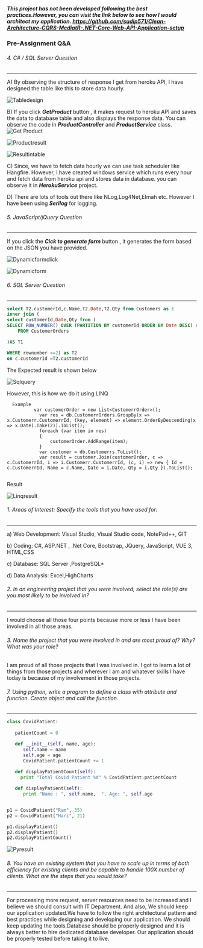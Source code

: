﻿##### This project has not been developed following the best practices.However, you can visit the link below to see how I would architect my application. https://github.com/sudip571/Clean-Architecture-CQRS-MediatR-.NET-Core-Web-API-Application-setup


### Pre-Assignment Q&A 


###### 4. C# / SQL Server Question
***
A) By observing the structure of response I get from heroku API, I have designed the table like this to store data hourly.

  ![Tabledesign](Images/tabledesign.PNG)

B) If you click ***GetProduct*** button , it makes request to heroku API and saves the data to database table and also displays the response data.
You can observe the code in ***ProductController*** and ***ProductService*** class.
![Get Product](Images/getProduct.PNG)

![Productresult](Images/productresult.PNG)

![Resultintable](Images/resultintable.PNG)

C) Since, we have to fetch data hourly we can use task scheduler like Hangfire. However, I have created windows service which runs every hour and fetch data from heroku api and stores data in database.
you can observe it in ***HerokuService*** project.


D) There are lots of tools out there like NLog,Log4Net,Elmah etc. However I have been using ***Serilog*** for logging.



###### 5. JavaScript/jQuery Question
***
If you click the ***Cick to generate form*** button , it generates the form based on the JSON you have provided.

![Dynamicformclick](Images/dynamicformclick.PNG)

![Dynamicform](Images/dynamicform.PNG)

###### 6. SQL Server Question
***
```SQL
select T2.customerId,c.Name,T2.Date,T2.Qty from Customers as c
inner join (
select customerId,Date,Qty from (
SELECT ROW_NUMBER() OVER (PARTITION BY customerId ORDER BY Date DESC) rownumber, *
    FROM CustomerOrders

)AS T1

WHERE rownumber <=2) as T2
on c.customerId =T2.customerId
```

The Expected result is shown below 

![Sqlquery](Images/sqlquery.PNG)

However, this is how we do it using LINQ 
``` LINQ
  Example
          var customerOrder = new List<CustomerrOrder>();
            var res = db.CustomerrOrders.GroupBy(x => x.Customerr.CustomerrId, (key, element) => element.OrderByDescending(x => x.Date).Take(2)).ToList();
            foreach (var item in res)
            {
                customerOrder.AddRange(item);                
            }
            var customer = db.Customerrs.ToList();
            var result = customer.Join(customerOrder, c => c.CustomerrId, i => i.Customerr.CustomerrId, (c, i) => new { Id = c.CustomerrId, Name = c.Name, Date = i.Date, Qty = i.Qty }).ToList();
            
```
Result

![Linqresult](Images/linqresult.PNG)



###### 1. Areas of Interest: Specify the tools that you have used for:
***
a) Web Development:   Visual Studio, Visual Studio code, NotePad++, GIT
 
b) Coding: C#, ASP.NET , .Net Core, Bootstrap, JQuery, JavaScript, VUE 3, HTML,CSS
 
c) Database: SQL Server ,PostgreSQL*
 
d) Data Analysis: Excel,HighCharts
 

###### 2. In an engineering project that you were involved, select the role(s) are you most likely to be involved in?
***

I would choose all those four points because more or less I have been involved in all those areas.


###### 3. Name the project that you were involved in and are most proud of? Why? What was your role?

I am proud of all those projects that I was involved in. I got to learn a lot of things from those projects and wherever I am and whatever skills I have today is  because of my involvement in those projects.


###### 7. Using python, write a program to define a class with attribute and function. Create object and call the function.
***
```python
class CovidPatient:
  
   patientCount = 0

   def __init__(self, name, age):
      self.name = name
      self.age = age
      CovidPatient.patientCount += 1
   
   def displayPatientCount(self):
     print "Total Covid Patient %d" % CovidPatient.patientCount

   def displayPatient(self):
      print "Name : ", self.name,  ", Age: ", self.age


p1 = CovidPatient("Ram", 35)
p2 = CovidPatient("Hari", 21)

p1.displayPatient()
p2.displayPatient()
p2.displayPatientCount()

```
![Pyresult](Images/pyresult.PNG)


###### 8. You have an existing system that you have to scale up in terms of both efficiency for existing clients and be capable to handle 100X number of clients. What are the steps that you would take?
***


For processing more request, server resources need to be increased and I believe we should consult with IT Department. 
And also, We should keep our application updated.We have to follow the right architectural pattern and best practices while designing and developing our application. We should keep updating the tools.Database should be properly designed and it is always better to hire dedicated database developer.
Our application should be properly tested before taking it to live.